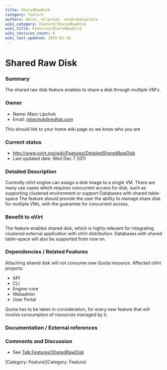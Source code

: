 ```yaml
---
title: SharedRawDisk
category: feature
authors: derez, mlipchuk, sandrobonazzola
wiki_category: Feature|SharedRawDisk
wiki_title: Features/SharedRawDisk
wiki_revision_count: 9
wiki_last_updated: 2015-01-16
---
```


# Shared Raw Disk

### Summary

The shared raw disk feature enables to share a disk through multiple VM's.

### Owner

*   Name: Maor Lipchuk
*   Email: <mlipchuk@redhat.com>

This should link to your home wiki page so we know who you are

### Current status

*   <http://www.ovirt.org/wiki/Features/DetailedSharedRawDisk>
*   Last updated date: Wed Dec 7 2011

### Detailed Description

Currently oVirt engine can assign a disk image to a single VM.
There are many use cases which requires concurrent access for disk, such as supporting clustered environment or support Databases with shared table-space The feature should provide the user the ability to manage share disk for multiple VMs, with the guarantee for concurrent access.

### Benefit to oVirt

The feature enables shared disk, which is highly relevant for integrating clustered external application with oVirt distribution. Databases with shared table-space will also be supported from now on.

### Dependencies / Related Features

Attaching shared disk will not consume new Quota resource. Affected oVirt projects:

*   API
*   CLI
*   Engine-core
*   Webadmin
*   User Portal

Quota has to be taken in consideration, for every new feature that will involve consumption of resources managed by it.

### Documentation / External references

### Comments and Discussion

*   See <Talk:Features/SharedRawDisk>

[Category: Feature](Category: Feature)
